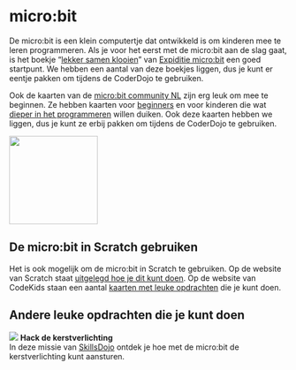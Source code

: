 micro:bit
=========

De micro:bit is een klein computertje dat ontwikkeld is om kinderen mee te leren programmeren. Als je voor het eerst met de micro:bit aan de slag gaat, is het boekje &#8220;<a href="https://www.expeditiemicrobit.nl/sites/default/files/2017-09/Expeditie%20microbit%20Les%201%20Stichting%20FutureNL%20-%20Lekkersamenklooien_0.pdf" target="_blank">lekker samen klooien</a>&#8221; van <a href="https://www.expeditiemicrobit.nl/" target="_blank">Expiditie micro:bit</a> een goed startpunt. We hebben een aantal van deze boekjes liggen, dus je kunt er eentje pakken om tijdens de CoderDojo te gebruiken.

Ook de kaarten van de <a href="https://www.micro-bit.nl/" target="_blank">micro:bit community NL</a> zijn erg leuk om mee te beginnen. Ze hebben kaarten voor <a href="https://www.micro-bit.nl/sites/default/files/afbeeldingen/Content/explorer%20%280.1%29.pdf" target="_blank">beginners</a> en voor kinderen die wat <a href="https://www.micro-bit.nl/sites/default/files/afbeeldingen/Content/programmer%20%280.1%29.pdf" target="_blank">dieper in het programmeren</a> willen duiken. Ook deze kaarten hebben we liggen, dus je kunt ze erbij pakken om tijdens de CoderDojo te gebruiken.

<div class="center"><img width="160" src="http://www.coderdojo-arnhem.nl/wp-content/uploads/2019/03/scratch-microbit.png" /></div>

De micro:bit in Scratch gebruiken
---------------------------------
Het is ook mogelijk om de micro:bit in Scratch te gebruiken. Op de website van Scratch staat <a href="https://scratch.mit.edu/microbit" target="_blank">uitgelegd hoe je dit kunt doen</a>. Op de website van CodeKids staan een aantal <a href="http://www.codekids.nl/scratch-microbit-kaarten/" target="_blank">kaarten met leuke opdrachten</a> die je kunt doen.

Andere leuke opdrachten die je kunt doen
----------------------------------------
<div class="row">
    <div class="col-sm-3 center">
        <div class="thumbnail">
            <img src="http://www.coderdojo-arnhem.nl/wp-content/uploads/2019/03/hack-de-kerstverlichting.png" />
            <strong>Hack de kerstverlichting</strong><br />
            In deze missie van <a href="https://www.skillsdojo.nl/" target="_blank">SkillsDojo</a> ontdek je hoe met de micro:bit de kerstverlichting kunt aansturen.
        </div>
    </div>
</div>
